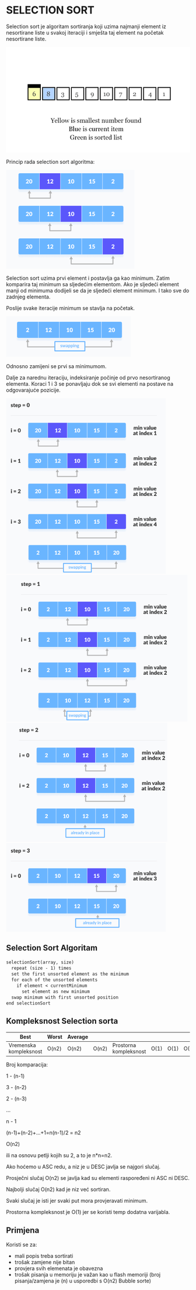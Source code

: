 # SELECTION SORT

Selection sort je algoritam sortiranja koji uzima najmanji element iz nesortirane liste u svakoj iteraciji i smješta taj element na početak nesortirane liste.

<img src="images/selectiongif.gif">

Princip rada selection sort algoritma:

<img src="images/sel1.png">

Selection sort uzima prvi element i postavlja ga kao minimum. Zatim komparira taj minimum sa sljedećim elementom. Ako je sljedeći element manji od minimuma dodijeli se da je sljedeći element minimum. I tako sve do zadnjeg elementa.

Poslije svake iteracije minimum se stavlja na početak.

<img src="images/sel2.png">

Odnosno zamijeni se prvi sa minimumom.

Dalje za narednu iteraciju, indeksiranje počinje od prvo nesortiranog elementa. Koraci 1 i 3 se ponavljaju dok se svi elementi na postave na odgovarajuće pozicije.

<img src="images/sel3.png">
<img src="images/sel4.png">
<img src="images/sel5.png">
<img src="images/sel6.png">

## Selection Sort Algoritam

```
selectionSort(array, size)
  repeat (size - 1) times
  set the first unsorted element as the minimum
  for each of the unsorted elements
    if element < currentMinimum
      set element as new minimum
  swap minimum with first unsorted position
end selectionSort
```

## Kompleksnost Selection sorta

<table>
<th>
Best
</th>
<th>
Worst
</th>
<th>
Average
</th>
<tbody>
<td>
Vremenska kompleksnost
</td>
<td>
O(n2)
</td>
<td>
O(n2)
</td>
<td>
O(n2)
</td>
<td>
Prostorna kompleksnost
</td>
<td>
O(1)
</td>
<td>
O(1)
</td>
<td>
O(1)
</td>
</tbody>
</table>

Broj komparacija:

1 - (n-1)

3 - (n-2)

2 - (n-3)

...

n - 1

(n-1)+(n-2)+...+1=n(n-1)/2 = n2

O(n2)

ili na osnovu petlji kojih su 2, a to je n*n=n2.

Ako hoćemo u ASC redu, a niz je u DESC javlja se najgori slučaj.

Prosječni slučaj O(n2) se javlja kad su elementi raspoređeni ni ASC ni DESC.

Najbolji slučaj O(n2) kad je niz već sortiran.

Svaki slučaj je isti jer svaki put mora provjeravati minimum.

Prostorna kompleksnost je O(1) jer se koristi temp dodatna varijabla.

## Primjena

Koristi se za:

* mali popis treba sortirati
* trošak zamjene nije bitan
* provjera svih elemenata je obavezna
* trošak pisanja u memoriju je važan kao u flash memoriji (broj pisanja/zamjena je  (n) u usporedbi s O(n2) Bubble sorte)





